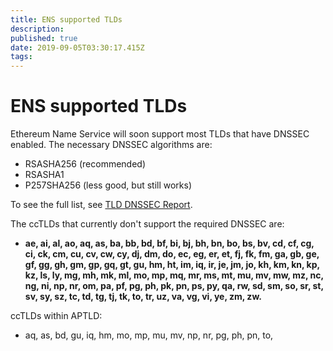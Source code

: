 ```yaml
---
title: ENS supported TLDs
description: 
published: true
date: 2019-09-05T03:30:17.415Z
tags: 
---
```


# ENS supported TLDs

Ethereum Name Service will soon support most TLDs that have DNSSEC enabled.  The necessary DNSSEC algorithms are:
* RSASHA256 (recommended)
* RSASHA1
* P257SHA256 (less good, but still works)

To see the full list, see [TLD DNSSEC Report](http://stats.research.icann.org/dns/tld_report/).

The ccTLDs that currently don't support the required DNSSEC are:
* **ae, ai, al, ao, aq, as, ba, bb, bd, bf, bi, bj, bh, bn, bo, bs, bv, cd, cf, cg, ci, ck, cm, cu, cv, cw, cy, dj, dm, do, ec, eg, er, et, fj, fk, fm, ga, gb, ge, gf, gg, gh, gm, gp, gq, gt, gu, hm, ht, im, iq, ir, je, jm, jo, kh, km, kn, kp, kz, ls, ly, mg, mh, mk, ml, mo, mp, mq, mr, ms, mt, mu, mv, mw, mz, nc, ng, ni, np, nr, om, pa, pf, pg, ph, pk, pn, ps, py, qa, rw, sd, sm, so, sr, st, sv, sy, sz, tc, td, tg, tj, tk, to, tr, uz, va, vg, vi, ye, zm, zw.**

ccTLDs within APTLD:
* aq, as, bd, gu, iq, hm, mo, mp, mu, mv, np, nr, pg, ph, pn, to, 
